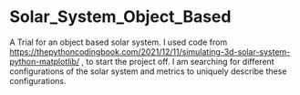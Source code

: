 # Solar_System_Object_Based
 A Trial for an object based solar system. I used code from https://thepythoncodingbook.com/2021/12/11/simulating-3d-solar-system-python-matplotlib/ , to start the project off. I am searching for different configurations of the solar system and metrics to uniquely describe these configurations. 

